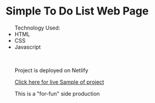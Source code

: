 <h1> Simple To Do List Web Page </h1>

<p>
<ul> Technology Used: 
<li> HTML </li>
<li> CSS </li>
<li> Javascript </li>
</p>



<br>
<p>Project is deployed on Netlify </p>
<a href="https://nostalgic-sinoussi-4aea29.netlify.app"> Click here for live Sample of project </a>

<p>
This is a "for-fun" side production
</p>